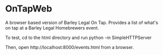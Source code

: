 OnTapWeb
========

A browser based version of Barley Legal On Tap.  Provides a list of what's on tap at a Barley Legal Homebrewers event.

To test, cd to the html directory and run
python -m SimpleHTTPServer

Then, open http://localhost:8000/events.html from a browser.